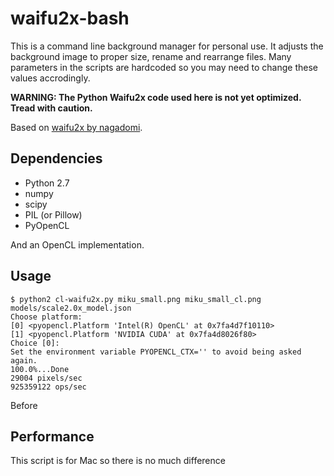 # waifu2x-bash

This is a command line background manager for personal use. It adjusts the background image to proper size, rename and rearrange files. Many parameters in the scripts are hardcoded so you may need to change these values accrodingly.

**WARNING: The Python Waifu2x code used here is not yet optimized. Tread with caution.**

Based on [waifu2x by nagadomi](https://github.com/nagadomi/waifu2x).

## Dependencies

* Python 2.7
* numpy
* scipy
* PIL (or Pillow)
* PyOpenCL

And an OpenCL implementation.

## Usage

    $ python2 cl-waifu2x.py miku_small.png miku_small_cl.png models/scale2.0x_model.json
    Choose platform:
    [0] <pyopencl.Platform 'Intel(R) OpenCL' at 0x7fa4d7f10110>
    [1] <pyopencl.Platform 'NVIDIA CUDA' at 0x7fa4d8026f80>
    Choice [0]:
    Set the environment variable PYOPENCL_CTX='' to avoid being asked again.
    100.0%...Done
    29004 pixels/sec
    925359122 ops/sec
    
Before 

## Performance

This script is for Mac so there is no much difference 
